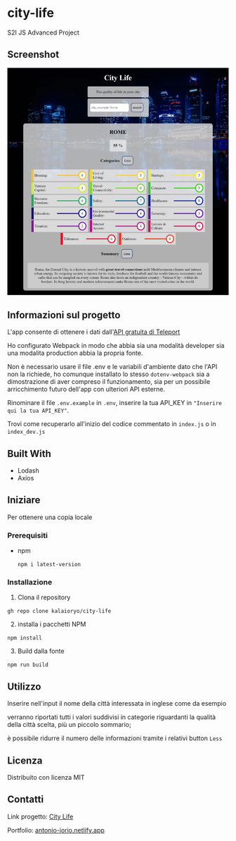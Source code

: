 # city-life
S2I JS Advanced Project

## Screenshot

![Screenshoot](https://github.com/kalaioryo/city-life/blob/main/src/img/ScreenshotApp.png)

## Informazioni sul progetto

L'app consente di ottenere i dati dall'[API gratuita di Teleport](https://developers.teleport.org/api/getting_started/)

Ho configurato Webpack in modo che abbia sia una modalità developer sia una modalita production abbia la propria fonte.

Non è necessario usare il file .env e le variabili d'ambiente dato che l'API non la richiede, ho comunque installato lo stesso `dotenv-webpack` sia a dimostrazione di aver compreso il funzionamento, sia per un possibile arricchimento futuro dell'app con ulteriori API esterne.

Rinominare il file `.env.example` in `.env`, inserire la tua API_KEY in `"Inserire qui la tua API_KEY"`.

Trovi come recuperarlo all'inizio del codice commentato in `index.js` o in `index_dev.js`


## Built With

- Lodash
- Axios

## Iniziare

Per ottenere una copia locale 

### Prerequisiti

  - npm

    ```
    npm i latest-version
    ```

### Installazione

  1. Clona il repository
    
    gh repo clone kalaioryo/city-life
    

  2. installa i pacchetti NPM

    npm install

  3. Build dalla fonte

    
    npm run build
   

## Utilizzo

Inserire nell'input il nome della città interessata in inglese come da esempio

verranno riportati tutti i valori suddivisi in categorie riguardanti la qualità della città scelta, più un piccolo sommario;

è possibile ridurre il numero delle informazioni tramite i relativi button `Less`

## Licenza

Distribuito con licenza MIT

## Contatti

Link progetto: [City Life](https://city-life.netlify.app/)

Portfolio: [antonio-iorio.netlify.app](https://antonio-iorio.netlify.app/
)

  

